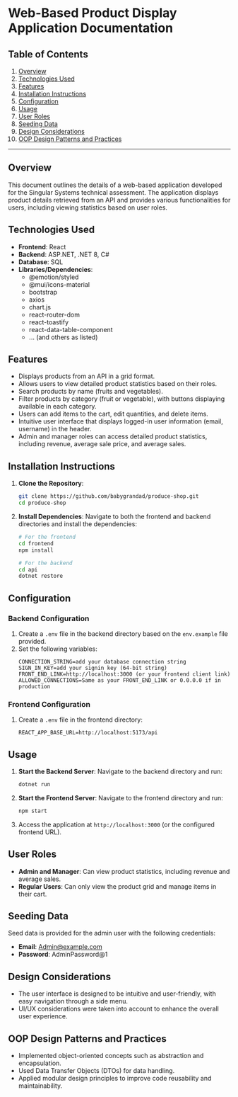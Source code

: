 # Web-Based Product Display Application Documentation

## Table of Contents
1. [Overview](#overview)
2. [Technologies Used](#technologies-used)
3. [Features](#features)
4. [Installation Instructions](#installation-instructions)
5. [Configuration](#configuration)
6. [Usage](#usage)
7. [User Roles](#user-roles)
8. [Seeding Data](#seeding-data)
9. [Design Considerations](#design-considerations)
10. [OOP Design Patterns and Practices](#oop-design-patterns-and-practices)

---

## Overview
This document outlines the details of a web-based application developed for the Singular Systems technical assessment. The application displays product details retrieved from an API and provides various functionalities for users, including viewing statistics based on user roles.

## Technologies Used
- **Frontend**: React
- **Backend**: ASP.NET, .NET 8, C#
- **Database**: SQL
- **Libraries/Dependencies**:
  - @emotion/styled
  - @mui/icons-material
  - bootstrap
  - axios
  - chart.js
  - react-router-dom
  - react-toastify
  - react-data-table-component
  - ... (and others as listed)

## Features
- Displays products from an API in a grid format.
- Allows users to view detailed product statistics based on their roles.
- Search products by name (fruits and vegetables).
- Filter products by category (fruit or vegetable), with buttons displaying available in each category.
- Users can add items to the cart, edit quantities, and delete items.
- Intuitive user interface that displays logged-in user information (email, username) in the header.
- Admin and manager roles can access detailed product statistics, including revenue, average sale price, and average sales.

## Installation Instructions
1. **Clone the Repository**:
   ```bash
   git clone https://github.com/babygrandad/produce-shop.git
   cd produce-shop
   ```

2. **Install Dependencies**:
   Navigate to both the frontend and backend directories and install the dependencies:
   ```bash
   # For the frontend
   cd frontend
   npm install

   # For the backend
   cd api
   dotnet restore
   ```

## Configuration
### Backend Configuration
1. Create a `.env` file in the backend directory based on the `env.example` file provided.
2. Set the following variables:
   ```plaintext
   CONNECTION_STRING=add your database connection string
   SIGN_IN_KEY=add your signin key (64-bit string)
   FRONT_END_LINK=http://localhost:3000 (or your frontend client link)
   ALLOWED_CONNECTIONS=Same as your FRONT_END_LINK or 0.0.0.0 if in production
   ```

### Frontend Configuration
1. Create a `.env` file in the frontend directory:
   ```plaintext
   REACT_APP_BASE_URL=http://localhost:5173/api
   ```

## Usage
1. **Start the Backend Server**:
   Navigate to the backend directory and run:
   ```bash
   dotnet run
   ```

2. **Start the Frontend Server**:
   Navigate to the frontend directory and run:
   ```bash
   npm start
   ```

3. Access the application at `http://localhost:3000` (or the configured frontend URL).

## User Roles
- **Admin and Manager**: Can view product statistics, including revenue and average sales.
- **Regular Users**: Can only view the product grid and manage items in their cart.

## Seeding Data
Seed data is provided for the admin user with the following credentials:
- **Email**: Admin@example.com
- **Password**: AdminPassword@1

## Design Considerations
- The user interface is designed to be intuitive and user-friendly, with easy navigation through a side menu.
- UI/UX considerations were taken into account to enhance the overall user experience.

## OOP Design Patterns and Practices
- Implemented object-oriented concepts such as abstraction and encapsulation.
- Used Data Transfer Objects (DTOs) for data handling.
- Applied modular design principles to improve code reusability and maintainability.
